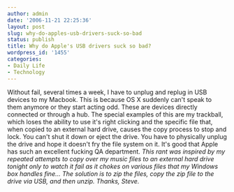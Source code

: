 ```yaml
---
author: admin
date: '2006-11-21 22:25:36'
layout: post
slug: why-do-apples-usb-drivers-suck-so-bad
status: publish
title: Why do Apple's USB drivers suck so bad?
wordpress_id: '1455'
categories:
- Daily Life
- Technology
---
```


Without fail, several times a week, I have to unplug and replug in USB
devices to my Macbook. This is because OS X suddenly can't speak to them
anymore or they start acting odd. These are devices directly connected
or through a hub. The special examples of this are my trackball, which
loses the ability to use it's right clicking and the specific file that,
when copied to an external hard drive, causes the copy process to stop
and lock. You can't shut it down or eject the drive. You have to
physically unplug the drive and hope it doesn't fry the file system on
it. It's good that Apple has such an excellent fucking QA department.
*This rant was inspired by my repeated attempts to copy over my music
files to an external hard drive tonight only to watch it fail as it
chokes on various files that my Windows box handles fine... The solution
is to zip the files, copy the zip file to the drive via USB, and then
unzip. Thanks, Steve.*
